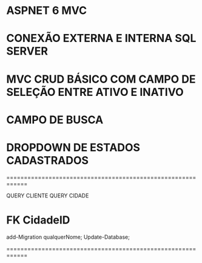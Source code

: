 # ASPNET 6 MVC
# CONEXÃO EXTERNA E INTERNA SQL SERVER
# MVC CRUD BÁSICO COM  CAMPO DE SELEÇÃO ENTRE ATIVO E INATIVO
# CAMPO DE BUSCA
# DROPDOWN DE ESTADOS CADASTRADOS
============================================================

QUERY CLIENTE
QUERY CIDADE

FK CidadeID
============================================================


add-Migration qualquerNome;
Update-Database;

============================================================

